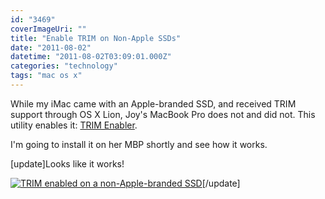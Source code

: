 ```yaml
---
id: "3469"
coverImageUri: ""
title: "Enable TRIM on Non-Apple SSDs"
date: "2011-08-02"
datetime: "2011-08-02T03:09:01.000Z"
categories: "technology"
tags: "mac os x"
---
```


While my iMac came with an Apple-branded SSD, and received TRIM support through OS X Lion, Joy's MacBook Pro does not and did not. This utility enables it: [TRIM Enabler](http://www.groths.org/?page_id=322 "TRIM Enabler").

I'm going to install it on her MBP shortly and see how it works.

\[update\]Looks like it works!

[![](http://assets.brandonmartinez.com/brandonmartinez/2011/08/trimonmbp-575x480.jpg "TRIM enabled on a non-Apple-branded SSD")](http://assets.brandonmartinez.com/brandonmartinez/2011/08/trimonmbp.jpg)\[/update\]
